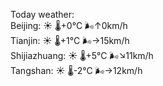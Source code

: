 Today weather:  
Beijing: ☀️   🌡️+0°C 🌬️↑0km/h  
Tianjin: ☀️   🌡️+1°C 🌬️→15km/h  
Shijiazhuang: ☀️   🌡️+5°C 🌬️↘11km/h  
Tangshan: ☀️   🌡️-2°C 🌬️→12km/h  
